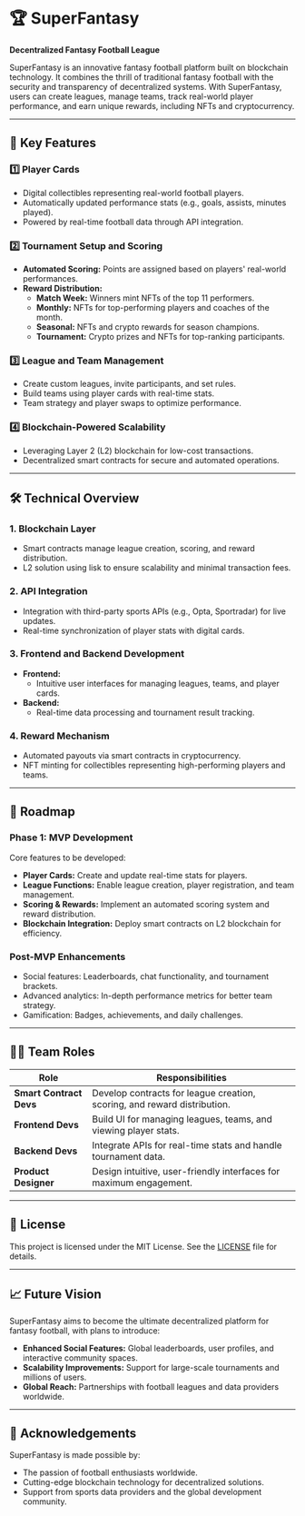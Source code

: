 # 🏆 SuperFantasy  
**Decentralized Fantasy Football League**

SuperFantasy is an innovative fantasy football platform built on blockchain technology. It combines the thrill of traditional fantasy football with the security and transparency of decentralized systems. With SuperFantasy, users can create leagues, manage teams, track real-world player performance, and earn unique rewards, including NFTs and cryptocurrency.

---

## 🌟 Key Features  

### 1️⃣ Player Cards  
- Digital collectibles representing real-world football players.  
- Automatically updated performance stats (e.g., goals, assists, minutes played).  
- Powered by real-time football data through API integration.  

### 2️⃣ Tournament Setup and Scoring  
- **Automated Scoring:** Points are assigned based on players' real-world performances.  
- **Reward Distribution:**  
  - **Match Week:** Winners mint NFTs of the top 11 performers.  
  - **Monthly:** NFTs for top-performing players and coaches of the month.  
  - **Seasonal:** NFTs and crypto rewards for season champions.  
  - **Tournament:** Crypto prizes and NFTs for top-ranking participants.  

### 3️⃣ League and Team Management  
- Create custom leagues, invite participants, and set rules.  
- Build teams using player cards with real-time stats.  
- Team strategy and player swaps to optimize performance.  

### 4️⃣ Blockchain-Powered Scalability  
- Leveraging Layer 2 (L2) blockchain for low-cost transactions.  
- Decentralized smart contracts for secure and automated operations.

---

## 🛠️ Technical Overview  

### 1. Blockchain Layer  
- Smart contracts manage league creation, scoring, and reward distribution.  
- L2 solution using lisk to ensure scalability and minimal transaction fees.  

### 2. API Integration  
- Integration with third-party sports APIs (e.g., Opta, Sportradar) for live updates.  
- Real-time synchronization of player stats with digital cards.  

### 3. Frontend and Backend Development  
- **Frontend:**  
  - Intuitive user interfaces for managing leagues, teams, and player cards.  
- **Backend:**  
  - Real-time data processing and tournament result tracking.  

### 4. Reward Mechanism  
- Automated payouts via smart contracts in cryptocurrency.  
- NFT minting for collectibles representing high-performing players and teams.

---

## 🚀 Roadmap  

### Phase 1: MVP Development   
Core features to be developed:  
- **Player Cards:** Create and update real-time stats for players.  
- **League Functions:** Enable league creation, player registration, and team management.  
- **Scoring & Rewards:** Implement an automated scoring system and reward distribution.  
- **Blockchain Integration:** Deploy smart contracts on L2 blockchain for efficiency.  

### Post-MVP Enhancements  
- Social features: Leaderboards, chat functionality, and tournament brackets.  
- Advanced analytics: In-depth performance metrics for better team strategy.  
- Gamification: Badges, achievements, and daily challenges.  

---

## 🧑‍💻 Team Roles  

| **Role**               | **Responsibilities**                                                                 |
|-------------------------|-------------------------------------------------------------------------------------|
| **Smart Contract Devs** | Develop contracts for league creation, scoring, and reward distribution.            |
| **Frontend Devs**       | Build UI for managing leagues, teams, and viewing player stats.                     |
| **Backend Devs**        | Integrate APIs for real-time stats and handle tournament data.                      |
| **Product Designer**    | Design intuitive, user-friendly interfaces for maximum engagement.                  |

---

## 📜 License  

This project is licensed under the MIT License. See the [LICENSE](LICENSE) file for details.  

---

## 📈 Future Vision  

SuperFantasy aims to become the ultimate decentralized platform for fantasy football, with plans to introduce:  
- **Enhanced Social Features:** Global leaderboards, user profiles, and interactive community spaces.  
- **Scalability Improvements:** Support for large-scale tournaments and millions of users.  
- **Global Reach:** Partnerships with football leagues and data providers worldwide.  

---

## 🙌 Acknowledgements  

SuperFantasy is made possible by:  
- The passion of football enthusiasts worldwide.  
- Cutting-edge blockchain technology for decentralized solutions.  
- Support from sports data providers and the global development community.
